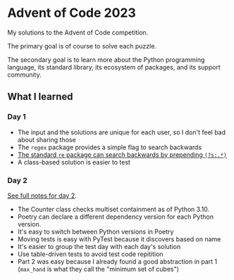 # Advent of Code 2023

My solutions to the Advent of Code competition.

The primary goal is of course to solve each puzzle.

The secondary goal is to learn more about the Python programming language, its standard library, its ecosystem of packages, and its support community.

## What I learned

### Day 1

* The input and the solutions are unique for each user, so I don't feel bad about sharing those
* The `regex` package provides a simple flag to search backwards
* [The standard `re` package can search backwards by prepending `(?s:.*)`](https://stackoverflow.com/a/33233868/111424)
* A class-based solution is easier to test

### Day 2

[See full notes for day 2](advent_of_code/day02/README.md).

* The Counter class checks multiset containment as of Python 3.10.
* Poetry can declare a different dependency version for each Python version.
* It's easy to switch between Python versions in Poetry
* Moving tests is easy with PyTest because it discovers based on name
* It's easier to group the test day with each day's solution
* Use table-driven tests to avoid test code repitition
* Part 2 was easy because I already found a good abstraction in part 1 (`max_hand` is what they call the "minimum set of cubes")

